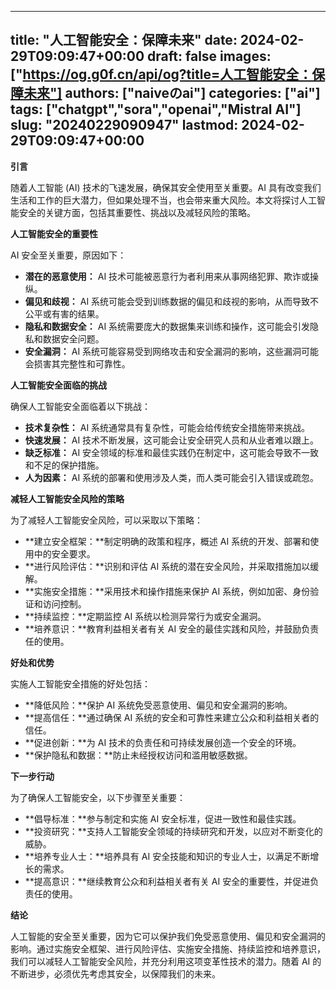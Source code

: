 
---
title: "人工智能安全：保障未来"
date: 2024-02-29T09:09:47+00:00
draft: false
images: ["https://og.g0f.cn/api/og?title=人工智能安全：保障未来"]
authors: ["naiveのai"]
categories: ["ai"]
tags: ["chatgpt","sora","openai","Mistral AI"]
slug: "20240229090947"
lastmod: 2024-02-29T09:09:47+00:00
---
**引言**

随着人工智能 (AI) 技术的飞速发展，确保其安全使用至关重要。AI 具有改变我们生活和工作的巨大潜力，但如果处理不当，也会带来重大风险。本文将探讨人工智能安全的关键方面，包括其重要性、挑战以及减轻风险的策略。

**人工智能安全的重要性**

AI 安全至关重要，原因如下：

- **潜在的恶意使用：** AI 技术可能被恶意行为者利用来从事网络犯罪、欺诈或操纵。
- **偏见和歧视：** AI 系统可能会受到训练数据的偏见和歧视的影响，从而导致不公平或有害的结果。
- **隐私和数据安全：** AI 系统需要庞大的数据集来训练和操作，这可能会引发隐私和数据安全问题。
- **安全漏洞：** AI 系统可能容易受到网络攻击和安全漏洞的影响，这些漏洞可能会损害其完整性和可靠性。

**人工智能安全面临的挑战**

确保人工智能安全面临着以下挑战：

- **技术复杂性：** AI 系统通常具有复杂性，可能会给传统安全措施带来挑战。
- **快速发展：** AI 技术不断发展，这可能会让安全研究人员和从业者难以跟上。
- **缺乏标准：** AI 安全领域的标准和最佳实践仍在制定中，这可能会导致不一致和不足的保护措施。
- **人为因素：** AI 系统的部署和使用涉及人类，而人类可能会引入错误或疏忽。

**减轻人工智能安全风险的策略**

为了减轻人工智能安全风险，可以采取以下策略：

- **建立安全框架：**制定明确的政策和程序，概述 AI 系统的开发、部署和使用中的安全要求。
- **进行风险评估：**识别和评估 AI 系统的潜在安全风险，并采取措施加以缓解。
- **实施安全措施：**采用技术和操作措施来保护 AI 系统，例如加密、身份验证和访问控制。
- **持续监控：**定期监控 AI 系统以检测异常行为或安全漏洞。
- **培养意识：**教育利益相关者有关 AI 安全的最佳实践和风险，并鼓励负责任的使用。

**好处和优势**

实施人工智能安全措施的好处包括：

- **降低风险：**保护 AI 系统免受恶意使用、偏见和安全漏洞的影响。
- **提高信任：**通过确保 AI 系统的安全和可靠性来建立公众和利益相关者的信任。
- **促进创新：**为 AI 技术的负责任和可持续发展创造一个安全的环境。
- **保护隐私和数据：**防止未经授权访问和滥用敏感数据。

**下一步行动**

为了确保人工智能安全，以下步骤至关重要：

- **倡导标准：**参与制定和实施 AI 安全标准，促进一致性和最佳实践。
- **投资研究：**支持人工智能安全领域的持续研究和开发，以应对不断变化的威胁。
- **培养专业人士：**培养具有 AI 安全技能和知识的专业人士，以满足不断增长的需求。
- **提高意识：**继续教育公众和利益相关者有关 AI 安全的重要性，并促进负责任的使用。

**结论**

人工智能的安全至关重要，因为它可以保护我们免受恶意使用、偏见和安全漏洞的影响。通过实施安全框架、进行风险评估、实施安全措施、持续监控和培养意识，我们可以减轻人工智能安全风险，并充分利用这项变革性技术的潜力。随着 AI 的不断进步，必须优先考虑其安全，以保障我们的未来。